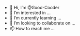 - 👋 Hi, I’m @Good-Cooder
- 👀 I’m interested in ...
- 🌱 I’m currently learning ...
- 💞️ I’m looking to collaborate on ...
- 📫 How to reach me ...

<!---
Good-Cooder/Good-Cooder is a ✨ special ✨ repository because its `README.md` (this file) appears on your GitHub profile.
You can click the Preview link to take a look at your changes.
--->
